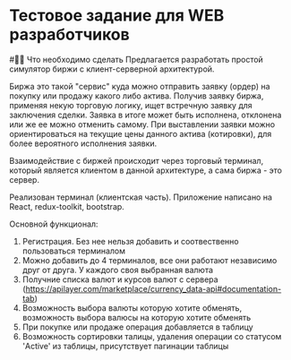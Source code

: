 # Тестовое задание для WEB разработчиков

#🧑‍💻 Что необходимо сделать
Предлагается разработать простой симулятор биржи с клиент-серверной архитектурой.

Биржа это такой "сервис" куда можно отправить заявку (ордер) на покупку или продажу какого либо актива. Получив заявку биржа, применяя некую торговую логику, ищет встречную заявку для заключения сделки. Заявка в итоге может быть исполнена, отклонена или же ее можно отменить самому. При выставлении заявки можно ориентироваться на текущие цены данного актива (котировки), для более вероятного исполнения заявки.

Взаимодействие с биржей происходит через торговый терминал, который является клиентом в данной архитектуре, а сама биржа - это сервер.

Реализован терминал (клиентская часть).
Приложение написано на React, redux-toolkit, bootstrap.

Основной функционал:
1. Регистрация. Без нее нельзя добавить и соотвественно пользоваться терминалом
2. Можно добавить до 4 терминалов, все они работают независимо друг от друга. У каждого своя выбранная валюта
3. Получние списка валют и курсов валют с сервера (https://apilayer.com/marketplace/currency_data-api#documentation-tab)
4. Возможность выбора валюты которую хотите обменять, возможность выбора валюсы на которую хотите обменять
5. При покупке или продаже операция добавляется в таблицу
6. Возможность сортировки талицы, удаления операции со статусом 'Active' из таблицы, присутствует пагинации таблицы


